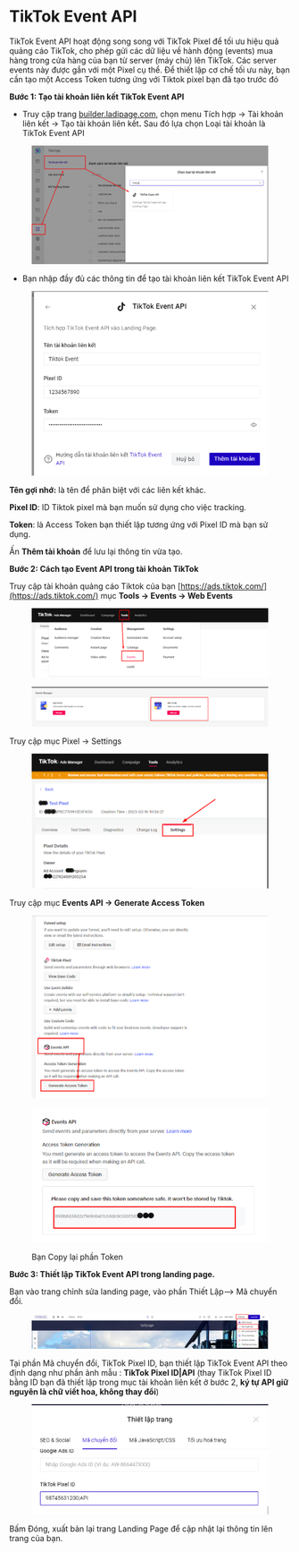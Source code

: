 # TikTok Event API

TikTok Event API  hoạt động song song với TikTok Pixel để tối ưu hiệu quả quảng cáo TikTok, cho phép gửi các dữ liệu về hành động (events) mua hàng trong cửa hàng của bạn từ server (máy chủ) lên TikTok. Các server events này được gắn với một Pixel cụ thể. Để thiết lập cơ chế tối ưu này, bạn cần tạo một Access Token tương ứng với Tiktok pixel bạn đã tạo trước đó

**Bước 1: Tạo tài khoản liên kết TikTok Event API**

* Truy cập trang [builder.ladipage.com](http://builder.ladipage.com/), chọn menu Tích hợp -> Tài khoản liên kết -> Tạo tài khoản liên kế&#x74;**.** Sau đó lựa chọn Loại tài khoản là TikTok Event API

<figure><img src="../../../.gitbook/assets/image (1090).png" alt=""><figcaption></figcaption></figure>

* Bạn nhập đầy đủ các thông tin để tạo tài khoản liên kết TikTok Event API

<figure><img src="../../../.gitbook/assets/image (1089).png" alt=""><figcaption></figcaption></figure>

**Tên gợi nhớ:**  là tên để phân biệt với các liên kết khác.

**Pixel ID**: ID Tiktok pixel mà bạn muốn sử dụng cho việc tracking.

**Token**: là Access Token bạn thiết lập tương ứng với Pixel ID mà bạn sử dụng.

Ấn **Thêm tài khoản** để lưu lại thông tin vừa tạo.

**Bước 2: Cách tạo Event API  trong tài khoản TikTok**

Truy cập tài khoản quảng cáo Tiktok của bạn [https://ads.tiktok.com/](https://ads.tiktok.com/)  mục **Tools -> Events -> Web Events**

<figure><img src="../../../.gitbook/assets/image (257).png" alt=""><figcaption></figcaption></figure>

<figure><img src="../../../.gitbook/assets/image (1008).png" alt=""><figcaption></figcaption></figure>

Truy cập mục Pixel -> Settings

<figure><img src="../../../.gitbook/assets/image (238).png" alt=""><figcaption></figcaption></figure>

Truy cập mục **Events API -> Generate Access Token**&#x20;

<figure><img src="../../../.gitbook/assets/image (245).png" alt=""><figcaption></figcaption></figure>

<figure><img src="../../../.gitbook/assets/image (646).png" alt=""><figcaption><p>Bạn Copy lại phần Token </p></figcaption></figure>

**Bước 3: Thiết lập TikTok Event API trong landing page.**

Bạn vào trang chỉnh sửa landing page, vào phần Thiết Lập--> Mã chuyển đổi.

<figure><img src="../../../.gitbook/assets/image (239).png" alt=""><figcaption></figcaption></figure>

Tại phần Mã chuyển đổi, TikTok Pixel ID, bạn thiết lập TikTok Event API theo định dạng như phần ảnh mẫu : **TikTok Pixel ID|API**  (thay TikTok Pixel ID bằng ID bạn đã thiết lập trong mục tài khoản liên kết ở bước 2, **ký tự API giữ nguyên là chữ viết hoa, không thay đổi**)

<figure><img src="../../../.gitbook/assets/image (232).png" alt=""><figcaption></figcaption></figure>

Bấm Đóng, xuất bản lại trang Landing Page để cập nhật lại thông tin lên trang của bạn.

